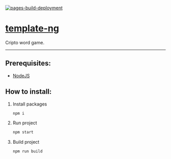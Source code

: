 <!--! If you are using this as a template, please replace 'template-ng' in all files to your 'PROJECT_NAME'! -->

[![pages-build-deployment](https://github.com/dudushy/template-ng/actions/workflows/pages/pages-build-deployment/badge.svg?branch=gh-pages)](https://github.com/dudushy/template-ng/actions/workflows/pages/pages-build-deployment)

# [template-ng](https://dudushy.github.io/template-ng/)
Cripto word game.

---
## Prerequisites:
- [NodeJS](https://nodejs.org/)

## How to install:
1. Install packages
    ```bash
    npm i
    ```
2. Run project
    ```bash
    npm start
    ```
3. Build project
    ```bash
    npm run build
    ```
